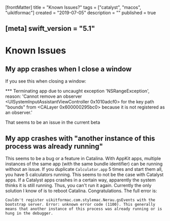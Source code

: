 [frontMatter]
title = "Known Issues?"
tags = ["catalyst", "macos", "uikitformac"]
created = "2019-07-05"
description = ""
published = true

[meta]
swift_version = "5.1"
---


# Known Issues

## My app crashes when I close a window

If you see this when closing a window:

 *** Terminating app due to uncaught exception 'NSRangeException', reason: 'Cannot remove an observer <UISystemInputAssistantViewController 0x1010adcf0> for the key path "bounds" from <CALayer 0x600000295bc0> because it is not registered as an observer.'

That seems to be an issue in the current beta

## My app crashes with "another instance of this process was already running"

This seems to be a bug or a feature in Catalina. With AppKit apps, multiple instances of the same app (with the same bundle identifier) can be running without an issue. If you duplicate `Calculator.app` 5 times and start them all, you have 5 calculators running. This seems to not be the case with Catalyst apps. If a Catalyst apps crashes in a certain way, apparently the system thinks it is still running. Thus, you can't run it again. Currently the only solution I know of is to reboot Catalina. Congratulations. The full error is:

`Couldn't register uikitformac.com.stylemac.Nerau.gsEvents with the bootstrap server. Error: unknown error code (1100).
This generally means that another instance of this process was already running or is hung in the debugger.`
